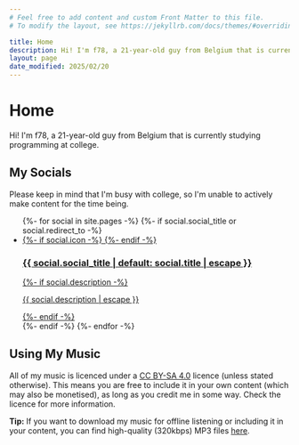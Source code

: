 ```yaml
---
# Feel free to add content and custom Front Matter to this file.
# To modify the layout, see https://jekyllrb.com/docs/themes/#overriding-theme-defaults

title: Home
description: Hi! I'm f78, a 21-year-old guy from Belgium that is currently studying programming at college.
layout: page
date_modified: 2025/02/20
---
```


# Home

Hi! I'm f78, a 21-year-old guy from Belgium that is currently studying programming at college.

<nav class="home-socials socials">
    <h2>My Socials</h2>
    <p>Please keep in mind that I'm busy with college, so I'm unable to actively make content for the time being.</p>
    <ul class="menu">
        {%- for social in site.pages -%}
            {%- if social.social_title or social.redirect_to -%}
                <li>
                    <a
                        class="page-link"
                        href="{{ social.url | relative_url }}"
                        {% if social.redirect_to %}
                            target="_blank"
                            rel="noopener noreferrer"
                        {% endif %}
                    >
                        {%- if social.icon -%}
                            <i class="menu-item-icon {{ social.icon | escape }}"></i>
                        {%- endif -%}
                        <h3 class="menu-item-title">
                            {{ social.social_title | default: social.title | escape }}
                        </h3>
                        {%- if social.description -%}
                            <p class="menu-item-description">
                                {{ social.description | escape }}
                            </p>
                        {%- endif -%}
                    </a>
                </li>
            {%- endif -%}
        {%- endfor -%}
    </ul>
</nav>

## Using My Music

All of my music is licenced under a <a href="https://creativecommons.org/licenses/by-sa/4.0/" target="_blank" rel="noopener noreferrer">CC BY-SA 4.0</a> licence (unless stated otherwise). This means you are free to include it in your own content (which may also be monetised), as long as you credit me in some way. Check the licence for more information.

**Tip:** If you want to download my music for offline listening or including it in your content, you can find high-quality (320kbps) MP3 files <a href="https://drive.google.com/drive/folders/1sAmqC1Xjgu3Jn6XMvfPQ5cBcg8FnF-j2?usp=drive_link" target="_blank" rel="noopener noreferrer">here</a>.
